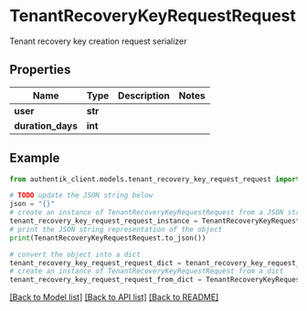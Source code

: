 # TenantRecoveryKeyRequestRequest

Tenant recovery key creation request serializer

## Properties

Name | Type | Description | Notes
------------ | ------------- | ------------- | -------------
**user** | **str** |  | 
**duration_days** | **int** |  | 

## Example

```python
from authentik_client.models.tenant_recovery_key_request_request import TenantRecoveryKeyRequestRequest

# TODO update the JSON string below
json = "{}"
# create an instance of TenantRecoveryKeyRequestRequest from a JSON string
tenant_recovery_key_request_request_instance = TenantRecoveryKeyRequestRequest.from_json(json)
# print the JSON string representation of the object
print(TenantRecoveryKeyRequestRequest.to_json())

# convert the object into a dict
tenant_recovery_key_request_request_dict = tenant_recovery_key_request_request_instance.to_dict()
# create an instance of TenantRecoveryKeyRequestRequest from a dict
tenant_recovery_key_request_request_from_dict = TenantRecoveryKeyRequestRequest.from_dict(tenant_recovery_key_request_request_dict)
```
[[Back to Model list]](../README.md#documentation-for-models) [[Back to API list]](../README.md#documentation-for-api-endpoints) [[Back to README]](../README.md)


